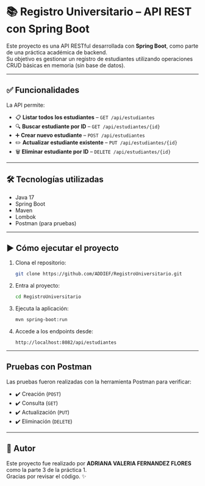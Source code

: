 
# 📚 Registro Universitario – API REST con Spring Boot

Este proyecto es una API RESTful desarrollada con **Spring Boot**, como parte de una práctica académica de backend.  
Su objetivo es gestionar un registro de estudiantes utilizando operaciones CRUD básicas en memoria (sin base de datos).

---

## ✅ Funcionalidades

La API permite:

- 📋 **Listar todos los estudiantes** – `GET /api/estudiantes`
- 🔍 **Buscar estudiante por ID** – `GET /api/estudiantes/{id}`
- ➕ **Crear nuevo estudiante** – `POST /api/estudiantes`
- ✏️ **Actualizar estudiante existente** – `PUT /api/estudiantes/{id}`
- 🗑️ **Eliminar estudiante por ID** – `DELETE /api/estudiantes/{id}`

---

## 🛠️ Tecnologías utilizadas

- Java 17  
- Spring Boot  
- Maven  
- Lombok  
- Postman (para pruebas)  

---

## ▶️ Cómo ejecutar el proyecto

1. Clona el repositorio:
   ```bash
   git clone https://github.com/ADDIEF/RegistroUniversitario.git
   ```

2. Entra al proyecto:
   ```bash
   cd RegistroUniversitario
   ```

3. Ejecuta la aplicación:
   ```bash
   mvn spring-boot:run
   ```

4. Accede a los endpoints desde:
   ```
   http://localhost:8082/api/estudiantes
   ```

---

## Pruebas con Postman

Las pruebas fueron realizadas con la herramienta Postman para verificar:

- ✔️ Creación (`POST`)
- ✔️ Consulta (`GET`)
- ✔️ Actualización (`PUT`)
- ✔️ Eliminación (`DELETE`)

---

## 📌 Autor

Este proyecto fue realizado por **ADRIANA VALERIA FERNANDEZ FLORES** como la parte 3 de la práctica 1.  
Gracias por revisar el código. ✨

